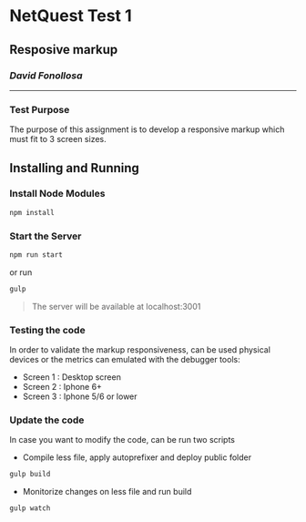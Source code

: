 # NetQuest Test 1 #

## Resposive markup

### _David Fonollosa_
- ----------------------
### Test Purpose

The purpose of this assignment is to develop a responsive markup which must fit to 3 screen sizes.

## Installing and Running

### Install Node Modules

```sh
npm install
```
### Start the Server
```sh
npm run start
```
or run
```sh
gulp
```
> The server will be available at localhost:3001

### Testing the code
In order to validate the markup responsiveness, can be used physical devices or 
the metrics can emulated with the debugger tools:  

* Screen 1 : Desktop screen
* Screen 2 : Iphone 6+
* Screen 3 : Iphone 5/6 or lower


### Update the code
In case you want to modify the code, can be run two scripts

* Compile less file, apply autoprefixer and deploy public folder
```sh
gulp build
```
* Monitorize changes on less file and run build
```sh
gulp watch
```


